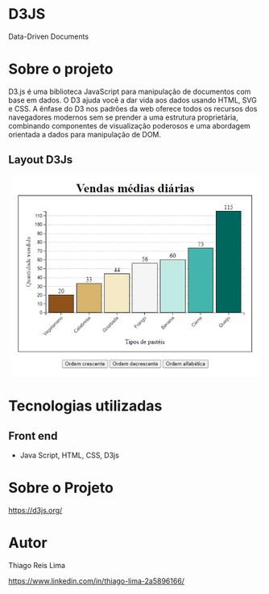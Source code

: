# D3JS
  Data-Driven Documents

# Sobre o projeto
  D3.js é uma biblioteca JavaScript para manipulação de documentos com base em dados. O D3 ajuda você a dar vida aos dados usando HTML,     SVG e CSS. A ênfase do D3 nos padrões da web oferece todos os recursos dos navegadores modernos sem se prender a uma estrutura           proprietária, combinando componentes de visualização poderosos e uma abordagem orientada a dados para manipulação de DOM.

## Layout D3Js
![Mobile 1](https://github.com/Thiago771414/imagensProjetos/blob/main/slices/mobile/D3Js.png)

# Tecnologias utilizadas

## Front end
- Java Script, HTML, CSS, D3js

# Sobre o Projeto
https://d3js.org/

# Autor

Thiago Reis Lima

https://www.linkedin.com/in/thiago-lima-2a5896166/
